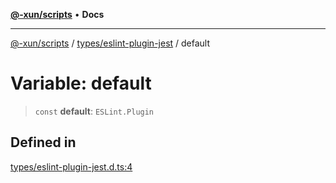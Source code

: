[**@-xun/scripts**](../../../README.md) • **Docs**

***

[@-xun/scripts](../../../README.md) / [types/eslint-plugin-jest](../README.md) / default

# Variable: default

> `const` **default**: `ESLint.Plugin`

## Defined in

[types/eslint-plugin-jest.d.ts:4](https://github.com/Xunnamius/xscripts/blob/d6d7a7ba960d4afbaeb1cb7202a4cb4c1a4e6c33/types/eslint-plugin-jest.d.ts#L4)
